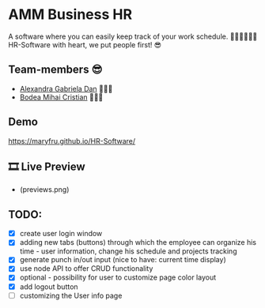 # AMM Business HR

A software where you can easily keep track of your work schedule. 👨🏻‍💻👩🏼‍💻
HR-Software with heart, we put people first! 😎

## Team-members 😎

- [Alexandra Gabriela Dan](https://github.com/alehttd) 👩🏼‍💻
- [Bodea Mihai Cristian](https://github.com/Michael-ZE) 👨🏻‍💻

## Demo

https://maryfru.github.io/HR-Software/

## 🎞 Live Preview

- (previews.png)

## TODO:

- [x] create user login window
- [x] adding new tabs (buttons) through which the employee can organize his time - user information, change his schedule and projects tracking
- [x] generate punch in/out input (nice to have: current time display)
- [x] use node API to offer CRUD functionality
- [x] optional - possibility for user to customize page color layout
- [x] add logout button
- [ ] customizing the User info page
